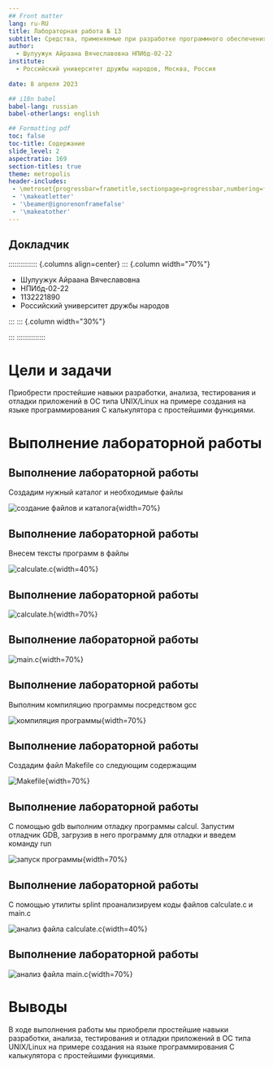 ```yaml
---
## Front matter
lang: ru-RU
title: Лабораторная работа № 13
subtitle: Средства, применяемые при разработке программного обеспечения в ОС типа UNIX/Linux
author:
  - Шулуужук Айраана Вячеславовна НПИбд-02-22
institute:
  - Российский университет дружбы народов, Москва, Россия
 
date: 8 апреля 2023 

## i18n babel
babel-lang: russian
babel-otherlangs: english

## Formatting pdf
toc: false
toc-title: Содержание
slide_level: 2
aspectratio: 169
section-titles: true
theme: metropolis
header-includes:
 - \metroset{progressbar=frametitle,sectionpage=progressbar,numbering=fraction}
 - '\makeatletter'
 - '\beamer@ignorenonframefalse'
 - '\makeatother'
---
```


## Докладчик

:::::::::::::: {.columns align=center}
::: {.column width="70%"}

  * Шулуужук Айраана Вячеславовна 
  * НПИбд-02-22
  * 1132221890
  * Российский университет дружбы народов

:::
::: {.column width="30%"}

:::
::::::::::::::
# Цели и задачи

Приобрести простейшие навыки разработки, анализа, тестирования и отладки приложений в ОС типа UNIX/Linux на примере создания на языке программирования С калькулятора с простейшими функциями.

# Выполнение лабораторной работы

## Выполнение лабораторной работы

Создадим нужный каталог и необходимые файлы

![создание файлов и каталога](image/1.png){width=70%}

## Выполнение лабораторной работы

Внесем тексты программ в файлы

![calculate.c](image/2.png){width=40%}

## Выполнение лабораторной работы

![calculate.h](image/3.png){width=70%}

## Выполнение лабораторной работы

![main.c](image/4.png){width=70%}

## Выполнение лабораторной работы

Выполним компиляцию программы посредством gcc 

![компиляция программы](image/5.png){width=70%}

## Выполнение лабораторной работы

Создадим файл Makefile со следующим содержащим

![Makefile](image/6.png){width=70%}

## Выполнение лабораторной работы

С помощью gdb выполним отладку программы calcul. Запустим отладчик GDB, загрузив в него программу для отладки и введем команду run 

![запуск программы](image/7.png){width=70%}

## Выполнение лабораторной работы

С помощью утилиты splint проанализируем коды файлов calculate.c и main.c 

![анализ файла calculate.c](image/8.png){width=40%}

## Выполнение лабораторной работы

![анализ файла main.c](image/9.png){width=70%}

# Выводы

В ходе выполнения работы мы приобрели простейшие навыки разработки, анализа, тестирования и отладки приложений в ОС типа UNIX/Linux на примере создания на языке программирования С калькулятора с простейшими функциями.

